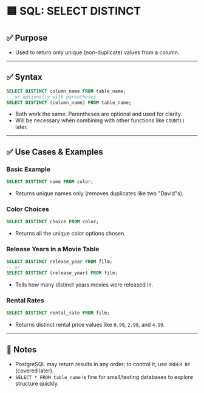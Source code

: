 # 🟦 SQL: SELECT DISTINCT

## ✅ Purpose

- Used to return only unique (non-duplicate) values from a column.

---

## ✅ Syntax

```sql
SELECT DISTINCT column_name FROM table_name;
-- or optionally with parentheses
SELECT DISTINCT (column_name) FROM table_name;
```

- Both work the same. Parentheses are optional and used for clarity.
- Will be necessary when combining with other functions like `COUNT()` later.

---

## ✅ Use Cases & Examples

### Basic Example

```sql
SELECT DISTINCT name FROM color;
```
- Returns unique names only (removes duplicates like two "David"s).

### Color Choices

```sql
SELECT DISTINCT choice FROM color;
```
- Returns all the unique color options chosen.

### Release Years in a Movie Table

```sql
SELECT DISTINCT release_year FROM film;
-- or
SELECT DISTINCT (release_year) FROM film;
```
- Tells how many distinct years movies were released in.

### Rental Rates

```sql
SELECT DISTINCT rental_rate FROM film;
```
- Returns distinct rental price values like `0.99`, `2.99`, and `4.99`.

---

## 📝 Notes

- PostgreSQL may return results in any order; to control it, use `ORDER BY` (covered later).
- `SELECT * FROM table_name` is fine for small/testing databases to explore structure quickly.